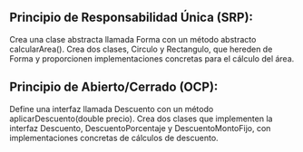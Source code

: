 ## Principio de Responsabilidad Única (SRP):

Crea una clase abstracta llamada Forma con un método abstracto calcularArea().
Crea dos clases, Circulo y Rectangulo, que hereden de Forma y proporcionen implementaciones concretas para el cálculo del área.

## Principio de Abierto/Cerrado (OCP):

Define una interfaz llamada Descuento con un método aplicarDescuento(double precio).
Crea dos clases que implementen la interfaz Descuento, DescuentoPorcentaje y DescuentoMontoFijo, con implementaciones concretas de cálculos de descuento.

